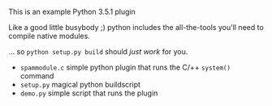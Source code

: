This is an example Python 3.5.1 plugin

Like a good little busybody ;) python includes the all-the-tools you'll need to compile native modules.

... so `python setup.py build` should *just work* for you.

- `spammodule.c` simple python plugin that runs the C/++ `system()` command
- `setup.py` magical python buildscript
- `demo.py` simple script that runs the plugin
